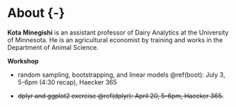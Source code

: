 
# About {-} 

__Kota Minegishi__ is an assistant professor of Dairy Analytics at the University of Minnesota. He is an agricultural economist by training and works in the Department of Animal Science.    


__Workshop__ 

- random sampling, bootstrapping, and linear models \@ref(boot): July 3, 5-6pm (4:30 recap), Haecker 365

- ~~dplyr and ggplot2 exercise \@ref(dplyr): April 20, 5-6pm, Haecker 365.~~




